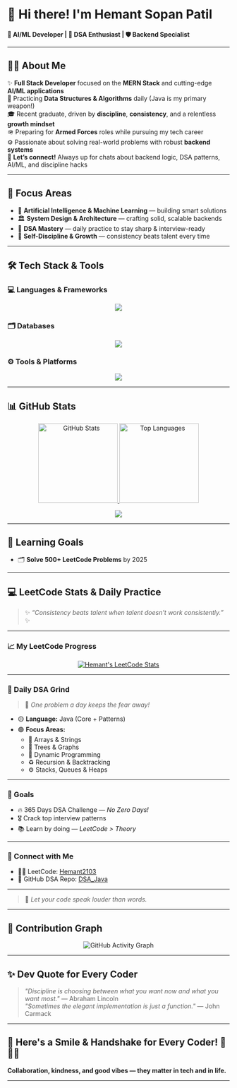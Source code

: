 # 👋 Hi there! I'm Hemant Sopan Patil

**🚀 AI/ML Developer | 🧩 DSA Enthusiast | 🛡️ Backend Specialist**

---

## 🧑‍💻 About Me

✨ **Full Stack Developer** focused on the **MERN Stack** and cutting-edge **AI/ML applications**  
🧠 Practicing **Data Structures & Algorithms** daily (Java is my primary weapon!)  
🎓 Recent graduate, driven by **discipline**, **consistency**, and a relentless **growth mindset**  
🪖 Preparing for **Armed Forces** roles while pursuing my tech career  
⚙️ Passionate about solving real-world problems with robust **backend systems**  
💬 **Let’s connect!** Always up for chats about backend logic, DSA patterns, AI/ML, and discipline hacks

---

## 🎯 Focus Areas

- 🤖 **Artificial Intelligence & Machine Learning** — building smart solutions
- 🏛️ **System Design & Architecture** — crafting solid, scalable backends
- 🔁 **DSA Mastery** — daily practice to stay sharp & interview-ready
- 🧘 **Self-Discipline & Growth** — consistency beats talent every time

---

## 🛠️ Tech Stack & Tools
### 💻 Languages & Frameworks
<p align="center">
  <img src="https://skillicons.dev/icons?i=java,python,js,html,css,tensorflow,pytorch,scikitlearn,bootstrap" />
</p>

### 🗂️ Databases
<p align="center">
  <img src="https://skillicons.dev/icons?i=mysql,sqlite,postgresql,mongodb" />
</p>

### ⚙️ Tools & Platforms
<p align="center">
  <img src="https://skillicons.dev/icons?i=linux,git,vscode,docker,aws,gcp" />
</p>

---

## 📊 GitHub Stats
<p align="center">
  <a href="https://github.com/Hemant210">
    <img src="https://github-readme-stats.vercel.app/api?username=Hemant210&show_icons=true&theme=tokyonight&border_radius=10&hide_border=false&count_private=true&include_all_commits=true" height="180" alt="GitHub Stats" />
  </a>
  <a href="https://github.com/Hemant210">
    <img src="https://github-readme-stats.vercel.app/api/top-langs/?username=Hemant210&layout=compact&theme=tokyonight&border_radius=10&hide_border=false" height="180" alt="Top Languages" />
  </a>
</p>

<p align="center">
  <a href="https://github.com/Hemant210">
    <img src="https://streak-stats.demolab.com?user=Hemant210&theme=tokyonight&hide_border=false&border_radius=10&date_format=j%20M%5B%20Y%5D"/>
  </a>
</p>

---

## 🎯 Learning Goals

- 🗂️ **Solve 500+ LeetCode Problems** by 2025

---
## 💻 LeetCode Stats & Daily Practice

> ✨ *“Consistency beats talent when talent doesn’t work consistently.”* ✨

---

### 📈 My LeetCode Progress

<p align="center">
  <a href="https://leetcode.com/u/Hemant2103/" target="_blank">
    <img src="https://leetcard.jacoblin.cool/Hemant2103?theme=dark&font=Baloo%20Bhai&ext=heatmap&animation=true" alt="Hemant's LeetCode Stats" />
  </a>
</p>

---

### 🧠 Daily DSA Grind

> 🚀 *One problem a day keeps the fear away!*

- 🟡 **Language:** Java (Core + Patterns)
- 🟢 **Focus Areas:**
  - 🧮 Arrays & Strings
  - 🌳 Trees & Graphs
  - 🧩 Dynamic Programming
  - ♻️ Recursion & Backtracking
  - ⚙️ Stacks, Queues & Heaps

---

### 🎯 Goals

- 🔥 365 Days DSA Challenge — *No Zero Days!*
- 🎖️ Crack top interview patterns
- 📚 Learn by doing — *LeetCode > Theory*

---

### 📌 Connect with Me

- 👨‍💻 LeetCode: [Hemant2103](https://leetcode.com/u/Hemant2103/)
- 🌱 GitHub DSA Repo: [DSA_Java](https://github.com/Hemant210/DSA_Java)

---

> 💬 *Let your code speak louder than words.*

---

## 📅 Contribution Graph

<p align="center">
  <img src="https://github-readme-activity-graph.vercel.app/graph?username=Hemant210&theme=github-compact&area=true&hide_border=true&line=00BFFF&point=1DB954&color=7FDBFF&bg_color=0d1117" alt="GitHub Activity Graph"/>
</p>

---

## ✨ Dev Quote for Every Coder

> _"Discipline is choosing between what you want now and what you want most."_ — Abraham Lincoln  
> _"Sometimes the elegant implementation is just a function."_ — John Carmack

---

## 🤝 Here's a Smile & Handshake for Every Coder! 👋😄🤝

**Collaboration, kindness, and good vibes — they matter in tech and in life.**

---
